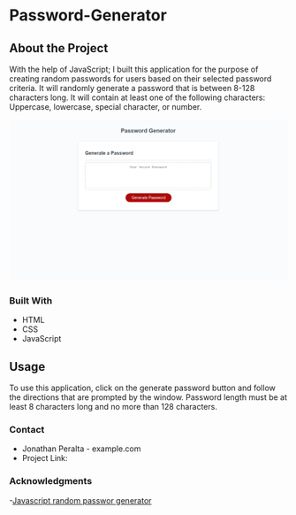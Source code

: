 # Password-Generator

## About the Project
With the help of JavaScript; I built this application for the purpose of creating random passwords for users based on their selected password criteria. It will randomly generate a password that is between 8-128 characters long. It will contain at least one of the following characters: Uppercase, lowercase, special character, or number. 

![](Images\Password-generator.jpg)

### Built With
- HTML
- CSS
- JavaScript

## Usage
To use this application, click on the generate password button and follow the directions that are prompted by the window. Password length must be at least 8 characters long and no more than 128 characters.

### Contact
- Jonathan Peralta - example.com
- Project Link: 

### Acknowledgments
-[Javascript random passwor generator](https://dev.to/code_mystery/random-password-generator-using-javascript-6a)

